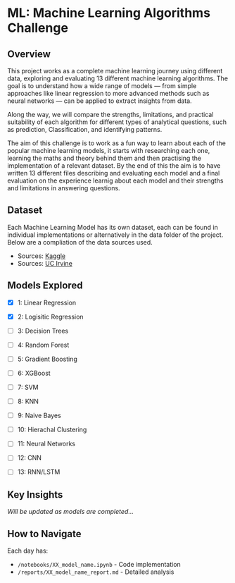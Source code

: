 # ML: Machine Learning Algorithms Challenge

## Overview
This project works as a complete machine learning journey using different data, exploring and evaluating 13 different machine learning algorithms. The goal is to understand how a wide range of models — from simple approaches like linear regression to more advanced methods such as neural networks — can be applied to extract insights from data.

Along the way, we will compare the strengths, limitations, and practical suitability of each algorithm for different types of analytical questions, such as prediction, Classification, and identifying patterns.

The aim of this challenge is to work as a fun way to learn about each of the popular machine learning models, it starts with researching each one, learning the maths and theory behind them and then practising the implementation of a relevant dataset. By the end of this the aim is to have written 13 different files describing and evaluating each model and a final evaluation on the experience learnig about each model and their strengths and limitations in answering questions.

## Dataset
Each Machine Learning Model has its own dataset, each can be found in individual implementations or alternatively in the data folder of the project. Below are a compliation of the data sources used. 
- Sources: [Kaggle](https://www.kaggle.com/datasets)
- Sources: [UC Irvine](https://archive.ics.uci.edu/)

## Models Explored
- [x] 1: Linear Regression
- [x] 2: Logisitic Regression  
- [ ] 3: Decision Trees
- [ ] 4: Random Forest
- [ ] 5: Gradient Boosting
- [ ] 6: XGBoost
- [ ] 7: SVM
- [ ] 8: KNN
- [ ] 9: Naive Bayes
- [ ] 10: Hierachal Clustering
- [ ] 11: Neural Networks
- [ ] 12: CNN
- [ ] 13: RNN/LSTM


## Key Insights
*Will be updated as models are completed...*

## How to Navigate
Each day has:
- `/notebooks/XX_model_name.ipynb` - Code implementation
- `/reports/XX_model_name_report.md` - Detailed analysis
